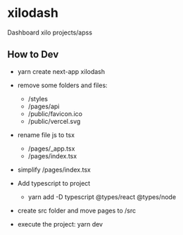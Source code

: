 # xilodash

Dashboard xilo projects/apss

## How to Dev

* yarn create next-app xilodash

* remove some folders and files:
  * /styles
  * /pages/api
  * /public/favicon.ico
  * /public/vercel.svg

* rename file js to tsx
  * /pages/_app.tsx
  * /pages/index.tsx

* simplify /pages/index.tsx

* Add typescript to project
  * yarn add -D typescript @types/react @types/node

* create src folder and move pages to /src

* execute the project: yarn dev
